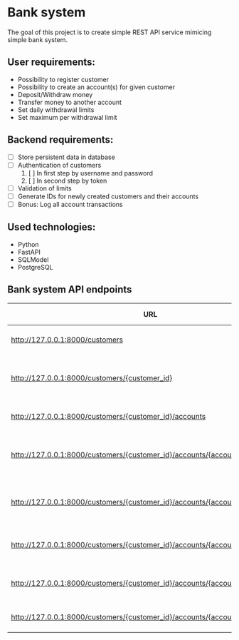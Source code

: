 # Bank system
The goal of this project is to create simple REST API service mimicing simple bank system.
## User requirements:
- Possibility to register customer
- Possibility to create an account(s) for given customer
- Deposit/Withdraw money
- Transfer money to another account
- Set daily withdrawal limits
- Set maximum per withdrawal limit
## Backend requirements:
- [ ] Store persistent data in database
- [ ] Authentication of customers
  1. [ ] In first step by username and password
  2. [ ] In second step by token
- [ ] Validation of limits
- [ ] Generate IDs for newly created customers and their accounts
- [ ] Bonus: Log all account transactions
## Used technologies:
- Python
- FastAPI
- SQLModel
- PostgreSQL

## Bank system API endpoints
| URL                                                                             | HTTP method | Description                               |
|---------------------------------------------------------------------------------|-------------|-------------------------------------------|
|http://127.0.0.1:8000/customers                                                  |POST         | Register new customer                     |
|http://127.0.0.1:8000/customers/{customer_id}                                    |GET, DELETE  | Get customers info / Delete customer      |
|http://127.0.0.1:8000/customers/{customer_id}/accounts                           |POST         | Register new account                      |
|http://127.0.0.1:8000/customers/{customer_id}/accounts/{account_id}              |GET, DELETE  | Get account info / Delete account         |
|http://127.0.0.1:8000/customers/{customer_id}/accounts/{account_id}/limits       |GET, POST    | Set / get account daily/max amount limits |
|http://127.0.0.1:8000/customers/{customer_id}/accounts/{account_id}/transfer     |PUT          | Transfer money to different account       |
|http://127.0.0.1:8000/customers/{customer_id}/accounts/{account_id}/withdrawal   |PUT          | Withdraw money from account               |
|http://127.0.0.1:8000/customers/{customer_id}/accounts/{account_id}/deposit      |PUT          | Deposit money to account                  |


